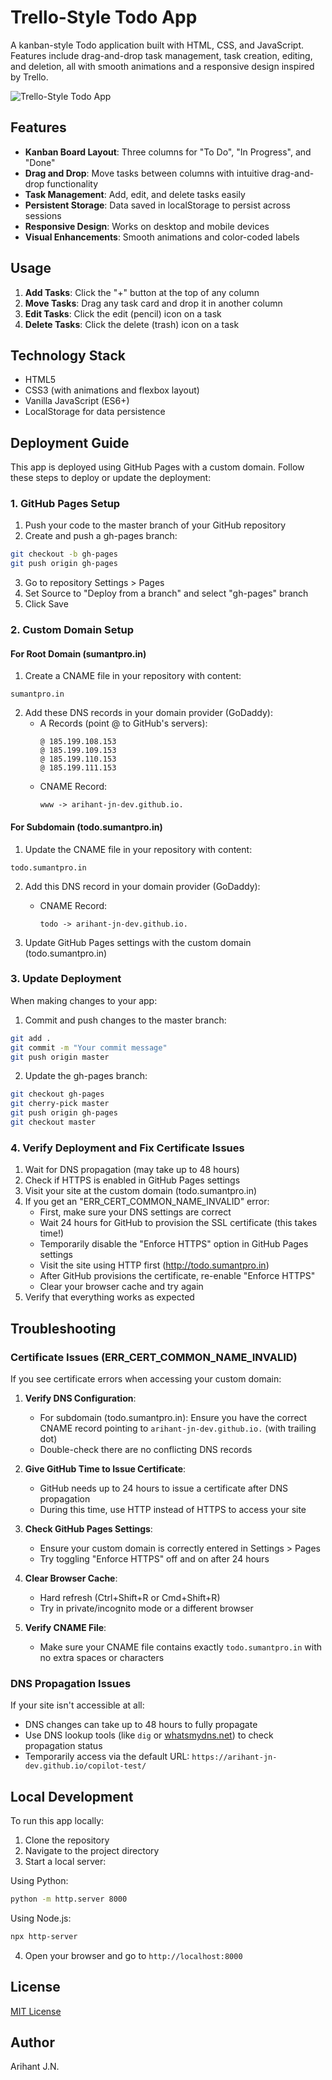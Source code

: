# Trello-Style Todo App

A kanban-style Todo application built with HTML, CSS, and JavaScript. Features include drag-and-drop task management, task creation, editing, and deletion, all with smooth animations and a responsive design inspired by Trello.

![Trello-Style Todo App](https://github.com/arihant-jn-dev/copilot-test/raw/master/preview.png)

## Features

- **Kanban Board Layout**: Three columns for "To Do", "In Progress", and "Done"
- **Drag and Drop**: Move tasks between columns with intuitive drag-and-drop functionality
- **Task Management**: Add, edit, and delete tasks easily
- **Persistent Storage**: Data saved in localStorage to persist across sessions
- **Responsive Design**: Works on desktop and mobile devices
- **Visual Enhancements**: Smooth animations and color-coded labels

## Usage

1. **Add Tasks**: Click the "+" button at the top of any column
2. **Move Tasks**: Drag any task card and drop it in another column
3. **Edit Tasks**: Click the edit (pencil) icon on a task
4. **Delete Tasks**: Click the delete (trash) icon on a task

## Technology Stack

- HTML5
- CSS3 (with animations and flexbox layout)
- Vanilla JavaScript (ES6+)
- LocalStorage for data persistence

## Deployment Guide

This app is deployed using GitHub Pages with a custom domain. Follow these steps to deploy or update the deployment:

### 1. GitHub Pages Setup

1. Push your code to the master branch of your GitHub repository
2. Create and push a gh-pages branch:
```bash
git checkout -b gh-pages
git push origin gh-pages
```
3. Go to repository Settings > Pages
4. Set Source to "Deploy from a branch" and select "gh-pages" branch
5. Click Save

### 2. Custom Domain Setup

#### For Root Domain (sumantpro.in)

1. Create a CNAME file in your repository with content:
```
sumantpro.in
```

2. Add these DNS records in your domain provider (GoDaddy):
   - A Records (point @ to GitHub's servers):
     ```
     @ 185.199.108.153
     @ 185.199.109.153
     @ 185.199.110.153
     @ 185.199.111.153
     ```
   - CNAME Record:
     ```
     www -> arihant-jn-dev.github.io.
     ```

#### For Subdomain (todo.sumantpro.in)

1. Update the CNAME file in your repository with content:
```
todo.sumantpro.in
```

2. Add this DNS record in your domain provider (GoDaddy):
   - CNAME Record:
     ```
     todo -> arihant-jn-dev.github.io.
     ```

3. Update GitHub Pages settings with the custom domain (todo.sumantpro.in)

### 3. Update Deployment

When making changes to your app:

1. Commit and push changes to the master branch:
```bash
git add .
git commit -m "Your commit message"
git push origin master
```

2. Update the gh-pages branch:
```bash
git checkout gh-pages
git cherry-pick master
git push origin gh-pages
git checkout master
```

### 4. Verify Deployment and Fix Certificate Issues

1. Wait for DNS propagation (may take up to 48 hours)
2. Check if HTTPS is enabled in GitHub Pages settings
3. Visit your site at the custom domain (todo.sumantpro.in)
4. If you get an "ERR_CERT_COMMON_NAME_INVALID" error:
   - First, make sure your DNS settings are correct
   - Wait 24 hours for GitHub to provision the SSL certificate (this takes time!)
   - Temporarily disable the "Enforce HTTPS" option in GitHub Pages settings
   - Visit the site using HTTP first (http://todo.sumantpro.in)
   - After GitHub provisions the certificate, re-enable "Enforce HTTPS"
   - Clear your browser cache and try again
5. Verify that everything works as expected

## Troubleshooting

### Certificate Issues (ERR_CERT_COMMON_NAME_INVALID)

If you see certificate errors when accessing your custom domain:

1. **Verify DNS Configuration**:
   - For subdomain (todo.sumantpro.in): Ensure you have the correct CNAME record pointing to `arihant-jn-dev.github.io.` (with trailing dot)
   - Double-check there are no conflicting DNS records

2. **Give GitHub Time to Issue Certificate**:
   - GitHub needs up to 24 hours to issue a certificate after DNS propagation
   - During this time, use HTTP instead of HTTPS to access your site

3. **Check GitHub Pages Settings**:
   - Ensure your custom domain is correctly entered in Settings > Pages
   - Try toggling "Enforce HTTPS" off and on after 24 hours

4. **Clear Browser Cache**:
   - Hard refresh (Ctrl+Shift+R or Cmd+Shift+R)
   - Try in private/incognito mode or a different browser

5. **Verify CNAME File**:
   - Make sure your CNAME file contains exactly `todo.sumantpro.in` with no extra spaces or characters

### DNS Propagation Issues

If your site isn't accessible at all:
- DNS changes can take up to 48 hours to fully propagate
- Use DNS lookup tools (like `dig` or [whatsmydns.net](https://www.whatsmydns.net/)) to check propagation status
- Temporarily access via the default URL: `https://arihant-jn-dev.github.io/copilot-test/`

## Local Development

To run this app locally:

1. Clone the repository
2. Navigate to the project directory
3. Start a local server:

Using Python:
```bash
python -m http.server 8000
```

Using Node.js:
```bash
npx http-server
```

4. Open your browser and go to `http://localhost:8000`

## License

[MIT License](LICENSE)

## Author

Arihant J.N.
